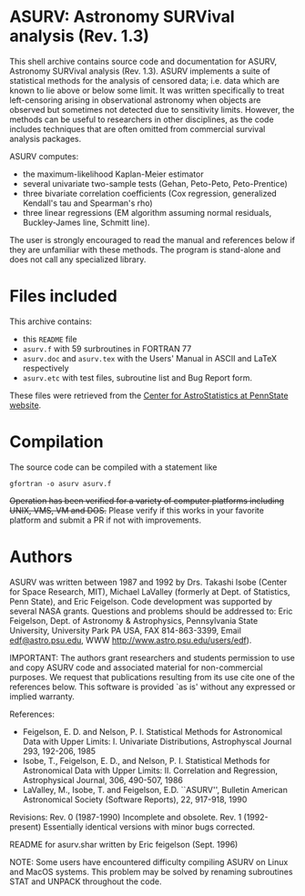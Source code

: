 ASURV: Astronomy SURVival analysis (Rev. 1.3)
==============================================

This shell archive contains source code and documentation for ASURV,
Astronomy SURVival analysis (Rev. 1.3).  ASURV implements a suite of
statistical methods for the analysis of censored data; i.e. data
which are known to lie above or below some limit.   It was written
specifically to treat left-censoring arising in observational astronomy
when objects are observed but sometimes not detected due to sensitivity 
limits.  However, the methods can be useful to researchers in other 
disciplines, as the code includes techniques that are often omitted 
from commercial survival analysis packages. 

ASURV computes: 

- the maximum-likelihood Kaplan-Meier estimator
- several univariate two-sample tests (Gehan, Peto-Peto, Peto-Prentice)
- three bivariate correlation coefficients (Cox regression, generalized Kendall's tau and Spearman's rho)
- three linear regressions (EM algorithm assuming normal residuals, Buckley-James line, Schmitt line).  

The user 
is strongly encouraged to read the manual and references below if they
are unfamiliar with these methods.  The program is stand-alone and does
not call any specialized library.

# Files included

This archive contains: 

- this `README` file
- `asurv.f` with 59 surbroutines in FORTRAN 77
- `asurv.doc` and `asurv.tex` with the Users' Manual in ASCII and LaTeX respectively
- `asurv.etc` with test files, subroutine list and Bug Report form.  

These files were retrieved from the [Center for AstroStatistics at PennState website](https://astrostatistics.psu.edu/statcodes/asurv).  

# Compilation

The source code can be compiled with
a statement like 

    gfortran -o asurv asurv.f  

~~Operation has been verified for a variety of computer platforms including UNIX, VMS, VM and DOS.~~ Please verify if this works in your favorite platform and submit a PR if not with improvements.

# Authors

ASURV was written between 1987 and 1992 by Drs. Takashi Isobe (Center
for Space Research, MIT), Michael LaValley (formerly at Dept. of 
Statistics, Penn State), and Eric Feigelson.  Code development was 
supported by several NASA grants.  Questions and problems should be 
addressed to:  Eric Feigelson, Dept. of Astronomy & Astrophysics, 
Pennsylvania State University, University Park PA USA, FAX 814-863-3399, 
Email edf@astro.psu.edu, WWW http://www.astro.psu.edu/users/edf).   

IMPORTANT: The authors grant researchers and students permission to
use and copy ASURV code and associated material for non-commercial
purposes.  We request that publications resulting from its use cite
one of the references below.  This software is provided `as is' without
any expressed or implied warranty.  

References:

- Feigelson, E. D. and Nelson, P. I. Statistical Methods for Astronomical Data with Upper Limits: I. Univariate Distributions, Astrophyscal Journal 293, 192-206, 1985
- Isobe, T., Feigelson, E. D., and Nelson, P. I. Statistical Methods for Astronomical Data with Upper Limits: II. Correlation and Regression, Astrophysical Journal, 306, 490-507, 1986
- LaValley, M., Isobe, T. and Feigelson, E.D. ``ASURV'', Bulletin American Astronomical Society (Software Reports),  22, 917-918, 1990

Revisions:
Rev. 0 (1987-1990)  Incomplete and obsolete.
Rev. 1 (1992-present) Essentially identical versions with minor bugs corrected. 
 
README for asurv.shar written by Eric feigelson (Sept. 1996)

NOTE: Some users have encountered difficulty compiling ASURV on
Linux and MacOS systems.  This problem may be solved by renaming subroutines STAT and UNPACK throughout the code.  



